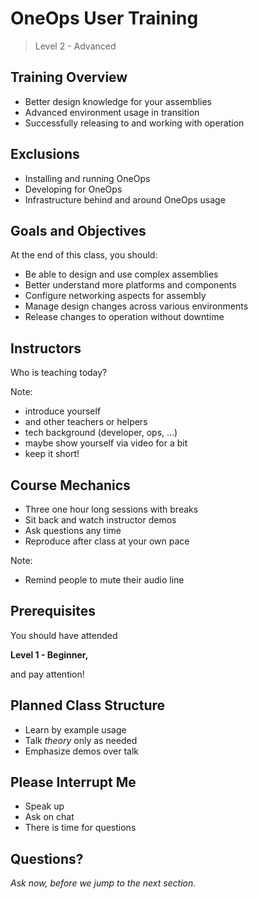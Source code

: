 # OneOps User Training

> Level 2 - Advanced


## Training Overview

- Better design knowledge for your assemblies
- Advanced environment usage in transition
- Successfully releasing to and working with operation


## Exclusions

- Installing and running OneOps <!-- .element: class="fragment" -->
- Developing for OneOps <!-- .element: class="fragment" -->
- Infrastructure behind and around OneOps usage <!-- .element: class="fragment" -->


## Goals and Objectives

At the end of this class, you should: <!-- .element: class="fragment" -->

- Be able to design and use complex assemblies <!-- .element: class="fragment" -->
- Better understand more platforms and components <!-- .element: class="fragment" -->
- Configure networking aspects for assembly <!-- .element: class="fragment" -->
- Manage design changes across various environments <!-- .element: class="fragment" -->
- Release changes to operation without downtime <!-- .element: class="fragment" -->


## Instructors

Who is teaching today?

Note:
- introduce yourself
- and other teachers or helpers
- tech background (developer, ops, ...)
- maybe show yourself via video for a bit
- keep it short!


## Course Mechanics

- Three one hour long sessions with breaks
- Sit back and watch instructor demos
- Ask questions any time
- Reproduce after class at your own pace

Note:
- Remind people to mute their audio line


## Prerequisites

You should have attended <!-- .element: class="fragment" -->

__Level 1 - Beginner,__ <!-- .element: class="fragment" -->

and pay attention! <!-- .element: class="fragment" -->


## Planned Class Structure

- Learn by example usage
- Talk _theory_ only as needed
- Emphasize demos over talk


## Please Interrupt Me

- Speak up
- Ask on chat
- There is time for questions


## Questions? 

<em class="yellow">Ask now, before we jump to the next section.</em>

